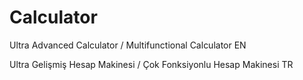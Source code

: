 # Calculator

Ultra Advanced Calculator / 
Multifunctional Calculator EN

Ultra Gelişmiş Hesap Makinesi / 
Çok Fonksiyonlu Hesap Makinesi TR
